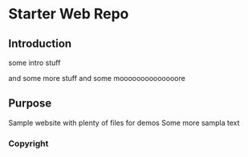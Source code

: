 # Starter Web Repo

## Introduction

some intro stuff

and some more stuff
and some moooooooooooooore

## Purpose

Sample website with plenty of files for demos
Some more sampla text

### Copyright
